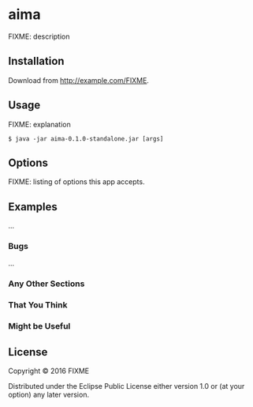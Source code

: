 # aima

FIXME: description

## Installation

Download from http://example.com/FIXME.

## Usage

FIXME: explanation

    $ java -jar aima-0.1.0-standalone.jar [args]

## Options

FIXME: listing of options this app accepts.

## Examples

...

### Bugs

...

### Any Other Sections
### That You Think
### Might be Useful

## License

Copyright © 2016 FIXME

Distributed under the Eclipse Public License either version 1.0 or (at
your option) any later version.
